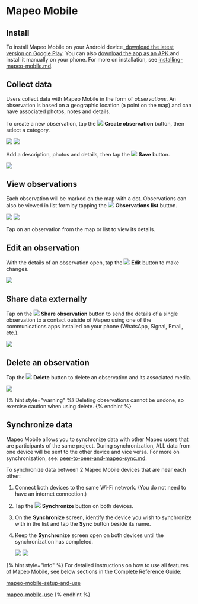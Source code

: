 # Mapeo Mobile

## Install

To install Mapeo Mobile on your Android device,[ download the latest version on Google Play​](https://play.google.com/store/apps/details?id=com.mapeo\&hl=en\_US). ​You can also [download the app as an APK ](https://apk.mapeo.app/latest/)and install it manually on your phone. ​For more on installation, see [installing-mapeo-mobile.md](../reference-guide/mapeo-mobile-setup-and-use/mapeo-mobile-implementation/installing-mapeo-mobile.md "mention").

## Collect data

Users collect data with Mapeo Mobile in the form of _observations_. An observation is based on a geographic location (a point on the map) and can have associated photos, notes and details.&#x20;

To create a new observation, tap the ![](../.gitbook/assets/create\_observation.png) **Create observation** button, then select a category.

![](../.gitbook/assets/Homescreen-Create\_observation\_button.jpg)     ![](../.gitbook/assets/Categories\_screen.jpg)



Add a description, photos and details, then tap the ![](../.gitbook/assets/app\_icons\_save\_35px.png) **Save** button.

![](../.gitbook/assets/Mm\_Save\_observation.jpg)

## View observations

Each observation will be marked on the map with a dot. Observations can also be viewed in list form by tapping the ![](<../.gitbook/assets/app icons\_observation-list\_35px.png>) **Observations list** button.

![](../.gitbook/assets/Homescreen-Observations\_list\_button.jpg)     ![](../.gitbook/assets/Observations\_list\_screen.jpg)

Tap on an observation from the map or list to view its details.&#x20;

## Edit an observation

With the details of an observation open, tap the ![](../.gitbook/assets/app\_icons\_edit\_35px.png) **Edit** button to make changes.&#x20;

![](../.gitbook/assets/Edit\_observation\_button.jpg)

## Share data externally

Tap on the ![](../.gitbook/assets/app\_icons\_share\_35px.png) **Share observation** button to send the details of a single observation to a contact outside of Mapeo using one of the communications apps installed on your phone (WhatsApp, Signal, Email, etc.).

![](../.gitbook/assets/Share\_button.jpg)

## Delete an observation

Tap the ![](../.gitbook/assets/app\_icons\_Delete-trash.png) **Delete** button to delete an observation and its associated media.

![](../.gitbook/assets/Delete\_button.jpg)

{% hint style="warning" %}
Deleting observations cannot be undone, so exercise caution when using delete.
{% endhint %}

## Synchronize data

Mapeo Mobile allows you to synchronize data with other Mapeo users that are participants of the same project. During synchronization, ALL data from one device will be sent to the other device and vice versa. For more on synchronization, see: [peer-to-peer-and-mapeo-sync.md](../introduction/what-is-mapeo/peer-to-peer-and-mapeo-sync.md "mention").

To synchronize data between 2 Mapeo Mobile devices that are near each other:

1. Connect both devices to the same Wi-Fi network. (You do not need to have an internet connection.)
2. Tap the ![](../.gitbook/assets/app\_icons\_Sync\_35px.png) **Synchronize** button on both devices.
3. On the **Synchronize** screen, identify the device you wish to synchronize with in the list and tap the **Sync** button beside its name.
4.  Keep the **Synchronize** screen open on both devices until the synchronization has completed.



    ![](../.gitbook/assets/Homescreen-Sync\_button.jpg)     ![](../.gitbook/assets/Sync\_screen\_mobile\_sync\_button.jpg)



{% hint style="info" %}
For detailed instructions on how to use all features of Mapeo Mobile, see below sections in the Complete Reference Guide:

[mapeo-mobile-setup-and-use](../reference-guide/mapeo-mobile-setup-and-use/ "mention")

[mapeo-mobile-use](../reference-guide/mapeo-mobile-use/ "mention")
{% endhint %}

